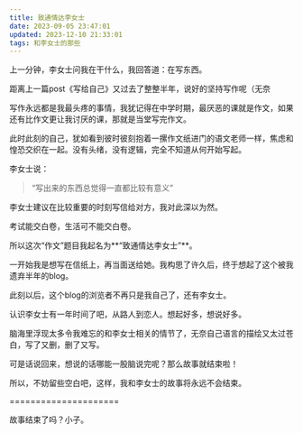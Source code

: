 ```yaml
---
title: 致通情达李女士
date: 2023-09-05 23:47:01
updated: 2023-12-10 21:33:01
tags: 和李女士的那些
---
```

上一分钟，李女士问我在干什么，我回答道：在写东西。
<!--more-->
距离上一篇post《写给自己》又过去了整整半年，说好的坚持写作呢（无奈

写作永远都是我最头疼的事情，我犹记得在中学时期，最厌恶的课就是作文，如果还有比作文更让我讨厌的课，那就是当堂写完作文。

此时此刻的自己，犹如看到彼时彼刻抱着一摞作文纸进门的语文老师一样，焦虑和惶恐交织在一起。没有头绪，没有逻辑，完全不知道从何开始写起。

李女士说：
> “写出来的东西总觉得一直都比较有意义”

李女士建议在比较重要的时刻写信给对方，我对此深以为然。

考试能交白卷，生活可不能交白卷。

所以这次“作文”题目我起名为**“致通情达李女士”**。

一开始我是想写在信纸上，再当面送给她。我构思了许久后，终于想起了这个被我遗弃半年的blog。

此刻以后，这个blog的浏览者不再只是我自己了，还有李女士。

认识李女士有一年时间了吧，从路人到恋人。想起好多，想说好多。

脑海里浮现太多令我难忘的和李女士相关的情节了，无奈自己语言的描绘又太过苍白，写了又删，删了又写。

可是话说回来，想说的话哪能一股脑说完呢？那么故事就结束啦！

所以，不妨留些空白吧，这样，我和李女士的故事将永远不会结束。

=====================

故事结束了吗？小子。
